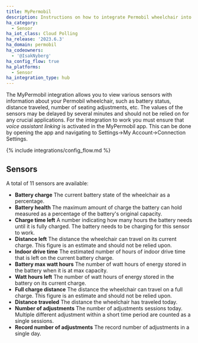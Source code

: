 ```yaml
---
title: MyPermobil
description: Instructions on how to integrate Permobil wheelchair into Home Assistant.
ha_category:
  - Sensor
ha_iot_class: Cloud Polling
ha_release: '2023.6.3'
ha_domain: permobil
ha_codeowners:
  - '@IsakNyberg'
ha_config_flow: true
ha_platforms:
  - Sensor
ha_integration_type: hub
---
```


The MyPermobil integration allows you to view various sensors with information about your Permobil wheelchair, such as battery status, distance traveled, number of seating adjustments, etc. The values of the sensors may be delayed by several minutes and should not be relied on for any crucial applications. For the integration to work you must ensure that _voice assistant linking_ is activated in the MyPermobil app. This can be done by opening the app and navigating to Settings->My Account->Connection Settings.

{% include integrations/config_flow.md %}

## Sensors

A total of 11 sensors are available:

- **Battery charge**
  The current battery state of the wheelchair as a percentage.
- **Battery health**
  The maximum amount of charge the battery can hold measured as a percentage of the battery's original capacity.
- **Charge time left**
  A number indicating how many hours the battery needs until it is fully charged. The battery needs to be charging for this sensor to work.
- **Distance left**
  The distance the wheelchair can travel on its current charge. This figure is an estimate and should not be relied upon.
- **Indoor drive time**
  The estimated number of hours of indoor drive time that is left on the current battery charge.
- **Battery max watt hours**
  The number of watt hours of energy stored in the battery when it is at max capacity.
- **Watt hours left**
  The number of watt hours of energy stored in the battery on its current charge.
- **Full charge distance**
  The distance the wheelchair can travel on a full charge. This figure is an estimate and should not be relied upon.
- **Distance traveled**
  The distance the wheelchair has traveled today.
- **Number of adjustments**
  The number of adjustments sessions today. Multiple different adjustment within a short time period are counted as a single sessions.
- **Record number of adjustments**
  The record number of adjustments in a single day.
